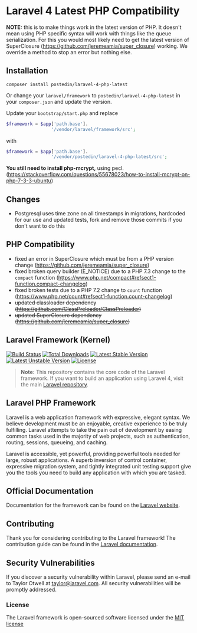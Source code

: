 # Laravel 4 Latest PHP Compatibility

**NOTE:** this is to make things work in the latest version of PHP. It doesn't mean using PHP specific syntax will work with things like the queue serialization. For this you would most likely need to get the latest version of SuperClosure (https://github.com/jeremeamia/super_closure) working. We override a method to stop an error but nothing else.

## Installation

`composer install postedin/laravel-4-php-latest`

Or change your `laravel/framework` to `postedin/laravel-4-php-latest` in your `composer.json` and update the version.

Update your `bootstrap/start.php` and replace
```php
$framework = $app['path.base'].
                 '/vendor/laravel/framework/src';
```
with
```php
$framework = $app['path.base'].
                 '/vendor/postedin/laravel-4-php-latest/src';
```

**You still need to install php-mcrypt,** using pecl. (https://stackoverflow.com/questions/55678023/how-to-install-mcrypt-on-php-7-3-3-ubuntu)

## Changes

- Postgresql uses time zone on all timestamps in migrations, hardcoded for our use and updated tests, fork and remove those commits if you don't want to do this

## PHP Compatibility

- fixed an error in SuperClosure which must be from a PHP version change (https://github.com/jeremeamia/super_closure)
- fixed broken query builder (E_NOTICE) due to a PHP 7.3 change to the `compact` function (https://www.php.net/compact#refsect1-function.compact-changelog)
- fixed broken tests due to a PHP 7.2 change to `count` function (https://www.php.net/count#refsect1-function.count-changelog)
- ~~updated classloader dependency (https://github.com/ClassPreloader/ClassPreloader)~~
- ~~updated SuperClosure dependency (https://github.com/jeremeamia/super_closure)~~





## Laravel Framework (Kernel)

[![Build Status](https://travis-ci.org/laravel/framework.svg)](https://travis-ci.org/laravel/framework)
[![Total Downloads](https://poser.pugx.org/laravel/framework/d/total.svg)](https://packagist.org/packages/laravel/framework)
[![Latest Stable Version](https://poser.pugx.org/laravel/framework/v/stable.svg)](https://packagist.org/packages/laravel/framework)
[![Latest Unstable Version](https://poser.pugx.org/laravel/framework/v/unstable.svg)](https://packagist.org/packages/laravel/framework)
[![License](https://poser.pugx.org/laravel/framework/license.svg)](https://packagist.org/packages/laravel/framework)

> **Note:** This repository contains the core code of the Laravel framework. If you want to build an application using Laravel 4, visit the main [Laravel repository](https://github.com/laravel/laravel).

## Laravel PHP Framework

Laravel is a web application framework with expressive, elegant syntax. We believe development must be an enjoyable, creative experience to be truly fulfilling. Laravel attempts to take the pain out of development by easing common tasks used in the majority of web projects, such as authentication, routing, sessions, queueing, and caching.

Laravel is accessible, yet powerful, providing powerful tools needed for large, robust applications. A superb inversion of control container, expressive migration system, and tightly integrated unit testing support give you the tools you need to build any application with which you are tasked.

## Official Documentation

Documentation for the framework can be found on the [Laravel website](http://laravel.com/docs).

## Contributing

Thank you for considering contributing to the Laravel framework! The contribution guide can be found in the [Laravel documentation](http://laravel.com/docs/contributions).

## Security Vulnerabilities

If you discover a security vulnerability within Laravel, please send an e-mail to Taylor Otwell at taylor@laravel.com. All security vulnerabilities will be promptly addressed.

### License

The Laravel framework is open-sourced software licensed under the [MIT license](http://opensource.org/licenses/MIT)

